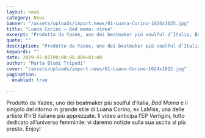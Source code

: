 ```yaml
---
layout: news
category: News
banner: "/assets/uploads/import.news/01-Luana-Corino-1024x1025.jpg"
title: "Luana Corino – Bad mama: video"
excerpt: "Prodotto da Yazee, uno dei beatmaker più soulful d’Italia, Bad Mama è il singolo del ritorno in grande stile di Luana Corino, ex LaMiss, una delle artiste R’n’B italiane più apprezzate. Il video anticipa l’EP Vertigini, tutto dedicato all’universo femminile: vi daremo notizie sulla sua uscita al più presto. Enjoy!"
quote: ""
description: "Prodotto da Yazee, uno dei beatmaker più soulful d’Italia, Bad Mama è il singolo del ritorno in grande stile di Luana Corino, ex LaMiss, una delle artiste R’n’B italiane più apprezzate. Il video anticipa l’EP Vertigini, tutto dedicato all’universo femminile: vi daremo notizie sulla sua uscita al più presto. Enjoy!"
keywords: ""
date: 2019-02-01T00:00:00.000+01:00
author: "Marta Blumi Tripodi"
cover: "/assets/uploads/import.news/01-Luana-Corino-1024x1025.jpg"
pagination:
  enabled: true

---
```


Prodotto da Yazee, uno dei beatmaker più soulful d’Italia, _Bad Mama_ è il singolo del ritorno in grande stile di Luana Corino, ex LaMiss, una delle artiste R’n’B italiane più apprezzate. Il video anticipa l’EP _Vertigini_, tutto dedicato all’universo femminile: vi daremo notizie sulla sua uscita al più presto. Enjoy!